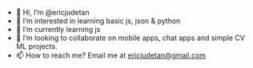- 👋 Hi, I’m @ericjudetan
- 👀 I’m interested in learning basic js, json & python
- 🌱 I’m currently learning js
- 💞️ I’m looking to collaborate on mobile apps, chat apps and simple CV ML projects.
- 📫 How to reach me? Email me at ericjudetan@gmail.com

<!---
ericjudetan/ericjudetan is a ✨ special ✨ repository because its `README.md` (this file) appears on your GitHub profile.
You can click the Preview link to take a look at your changes.
--->
